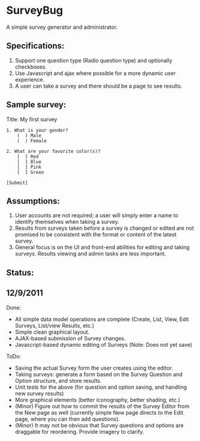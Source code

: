 SurveyBug
=========

A simple survey generator and administrator.

Specifications:
---------------

1. Support one question type (Radio question type) and optionally checkboxes.
2. Use Javascript and ajax where possible for a more dynamic user experience.
3. A user can take a survey and there should be a page to see results.

Sample survey:
--------------

Title: My first survey

	1. What is your gender?
		(  ) Male
		(  ) Female

	2. What are your favorite color(s)?
		[  ] Red
		[  ] Blue
		[  ] Pink
		[  ] Green

	[Submit]

Assumptions:
------------

1. User accounts are not required; a user will simply enter a name to identify themselves when taking a survey.
2. Results from surveys taken before a survey is changed or edited are not promised to be consistent with the format or content of the latest survey.
3. General focus is on the UI and front-end abilities for editing and taking surveys. Results viewing and admin tasks are less important.

Status:
--------

12/9/2011
---------

Done:

* All simple data model operations are complete (Create, List, View, Edit Surveys, List/view Results, etc.)
* Simple clean graphical layout.
* AJAX-based submission of Survey changes.
* Javascript-based dynamic editing of Surveys (Note: Does not yet save)

ToDo:

* Saving the actual Survey form the user creates using the editor.
* Taking surveys: generate a form based on the Survey Question and Option structure, and store results.
* Unit tests for the above (for question and option saving, and handling new survey results)
* More graphical elements (better iconography, better shading, etc.)
* (Minor) Figure out how to commit the results of the Survey Editor from the New page as well (currently simple New page directs to the Edit page, where you can then add questions).
* (Minor) It may not be obvious that Survey questions and options are draggable for reordering. Provide imagery to clarify.
